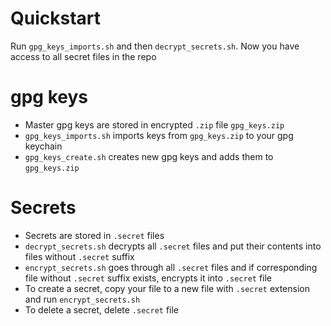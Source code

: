 # Quickstart
Run `gpg_keys_imports.sh` and then `decrypt_secrets.sh`. Now you have access to all secret files in the repo

# gpg keys

- Master gpg keys are stored in encrypted `.zip` file `gpg_keys.zip`
- `gpg_keys_imports.sh` imports keys from `gpg_keys.zip` to your gpg keychain
- `gpg_keys_create.sh` creates new gpg keys and adds them to `gpg_keys.zip`

# Secrets 

- Secrets are stored in `.secret` files
- `decrypt_secrets.sh` decrypts all `.secret` files and put their contents into files without `.secret` suffix
- `encrypt_secrets.sh` goes through all `.secret` files and if corresponding file without `.secret` suffix exists, encrypts it into `.secret` file
- To create a secret, copy your file to a new file with `.secret` extension and run `encrypt_secrets.sh`
- To delete a secret, delete `.secret` file